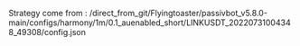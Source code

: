 Strategy come from : /direct_from_git/Flyingtoaster/passivbot_v5.8.0-main/configs/harmony/1m/0.1_auenabled_short/LINKUSDT_20220731004348_49308/config.json